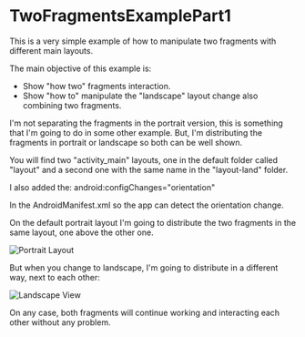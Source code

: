 # TwoFragmentsExamplePart1

This is a very simple example of how to manipulate two fragments with different main layouts.

The main objective of this example is:

- Show "how two" fragments interaction.
- Show "how to" manipulate the "landscape" layout change also combining two fragments.

I'm not separating the fragments in the portrait version, this is
something that I'm going to do in some other example. But, I'm
distributing the fragments in portrait or landscape so both
can be well shown.

You will find two "activity_main" layouts, one in the default
folder called "layout" and a second one with the same name in the
"layout-land" folder.

I also added the:
                 android:configChanges="orientation"

In the AndroidManifest.xml so the app can detect the orientation
change.

On the default portrait layout I'm going to distribute the two fragments in the same layout, one above the other one. 

![Portrait Layout](https://s3-us-west-2.amazonaws.com/paveliz-github-images/fragment-port.png)

But when you change to landscape, I'm going to distribute in a different way, next to each other:

![Landscape View](https://s3-us-west-2.amazonaws.com/paveliz-github-images/fragment-land.png)

On any case, both fragments will continue working and interacting each other without any problem.
